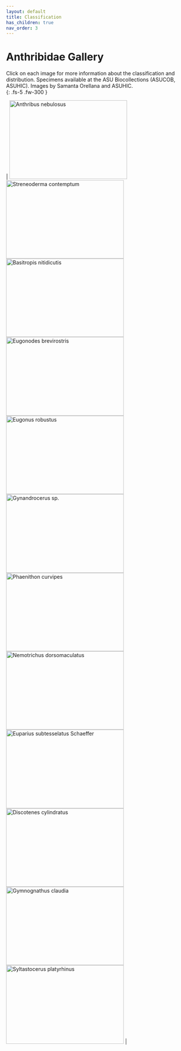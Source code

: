 ```yaml
---
layout: default
title: Classification
has_children: true
nav_order: 3
---
```



# Anthribidae Gallery

Click on each image for more information about the classification and distribution. Specimens available at the ASU Biocollections (ASUCOB, ASUHIC). Images by Samanta Orellana and ASUHIC.  
{: .fs-5 .fw-300 }

| [<img src="https://serv.biokic.asu.edu/imglib/ecdysis/ASU_ASUCOB/ASUCOB0015/ASUCOB0015351_dorsal_edited_1608612310.jpg" alt="Anthribus nebulosus" width="320" height="213.4">](https://anthribidae.github.io/anthribidae/anthribinae/anthribini/anthribini/#anthribus-geoffroy-1762-306) [<img src="https://storage.idigbio.org/portals/scan/misc/201504/ASUHIC0079276_habitus_lateral__1429125454_web.jpg" alt="Streneoderma contemptum" width="320" height="213.4">](https://anthribidae.github.io/anthribidae/anthribinae/anthribini/anthribini/#streneoderma-blackburn-1900-157) [<img src="https://serv.biokic.asu.edu/imglib/ecdysis/ASU_ASUCOB/ASUCOB0015/ASUCOB0015231_lateral_edited_1609045282.jpg" alt="Basitropis nitidicutis" width="320" height="213.4">](https://anthribidae.github.io/anthribidae/anthribinae/basitropini/basitropini/#basitropis-jekel-1855-90) [<img src="https://serv.biokic.asu.edu/imglib/ecdysis/ASU_ASUCOB/ASUCOB0014/ASUCOB0014290_lateral_edited_1608928771.jpg" alt="Eugonodes brevirostris" width="320" height="213.4">](https://anthribidae.github.io/anthribidae/anthribinae/basitropini/basitropini/#eugonodes-jordan-1904-302) [<img src="https://serv.biokic.asu.edu/imglib/ecdysis/ASU_ASUCOB/ASUCOB0014/ASUCOB0014307_lateral_edited_1613605757.jpg" alt="Eugonus robustus" width="320" height="213.4">](https://anthribidae.github.io/anthribidae/anthribinae/basitropini/basitropini/#eugonus-schoenherr-1833-144) [<img src="https://serv.biokic.asu.edu/imglib/ecdysis/ASU_ASUCOB/ASUCOB0015/ASUCOB0015233_lateral_edited_1613609756.jpg" alt="Gynandrocerus sp." width="320" height="213.4">](https://anthribidae.github.io/anthribidae/anthribinae/basitropini/basitropini/#gynandrocerus-lacordaire-1866-568) [<img src="https://serv.biokic.asu.edu/imglib/ecdysis/ASU_ASUCOB/ASUCOB0014/ASUCOB0014482_lateral_edited_1627430202.jpg" alt="Phaenithon curvipes" width="320" height="213.4">](https://anthribidae.github.io/anthribidae/anthribinae/basitropini/basitropini/#phaenithon-schoenherr-1826-37) [<img src="https://serv.biokic.asu.edu/imglib/ecdysis/ASU_ASUCOB/ASUCOB0015/ASUCOB0015243_lateral_edited_1637888538.jpg" alt="Nemotrichus dorsomaculatus" width="320" height="213.4">](https://anthribidae.github.io/anthribidae/anthribinae/corrhecerini/corrhecerini/#nemotrichus-labram--imhoff-1838-f3) [<img src="https://serv.biokic.asu.edu/imglib/ecdysis/ASU_ASUHIC/ASUHIC0126/ASUHIC0126922_habitus_lateral-_1583285837.jpg" alt="Euparius subtesselatus Schaeffer" width="320" height="213.4">](https://anthribidae.github.io/anthribidae/anthribinae/cratoparini/cratoparini/#euparius-schoenherr-1823-1135) [<img src="https://serv.biokic.asu.edu/imglib/ecdysis/ASU_ASUCOB/ASUCOB0014/ASUCOB0014210_lateral_edited_1629252381.jpg" alt="Discotenes cylindratus" width="320" height="213.4">](https://anthribidae.github.io/anthribidae/anthribinae/discotenini/discotenini/#discotenes-labram--imhoff-1841-f8) [<img src="https://serv.biokic.asu.edu/imglib/ecdysis/ASU_ASUCOB/ASUCOB0014/ASUCOB0014228_lateral_edited_1624913001.jpg" alt="Gymnognathus claudia" width="320" height="213.4">](https://anthribidae.github.io/anthribidae/anthribinae/gymnognathini/gymnognathini/#gymnognathus-schoenherr-1926-37) [<img src="https://serv.biokic.asu.edu/imglib/storage/portals/scan/misc/201504/ASUHIC0079299_habitus_lateral__1429125699_web.jpg" alt="Syltastocerus platyrhinus" width="320" height="213.4">](https://anthribidae.github.io/anthribidae/anthribinae/gymnognathini/gymnognathini/#sylstastocerus-labram--imhoff-1840-f6)
| 
